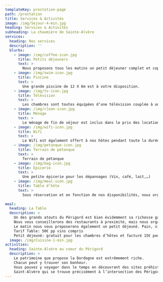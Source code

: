 ```yaml
---
templateKey: prestation-page
path: /prestation
title: Services & Activités
image: /img/Sejour-4-min.jpg
heading: Services & Activités
subheading: La chaumière de Sainte-Alvère
services:
  heading: Nos services
  description: ''
  blurbs:
    - image: /img/coffee-icon.jpg
      title: Petits déjeuners
      text: >
        Nous proposons tous les matins un petit déjeuner complet et copieux.
    - image: /img/swim-icon.jpg
      title: Piscine
      text: >
        Une grande piscine de 12 X 6m est à votre disposition.
    - image: /img/tv-icon.jpg
      title: Télévision
      text: >
        Les chambres sont toutes équipées d’une télévision couplée à une box satellite
    - image: /img/clean-icon.jpg
      title: Ménage
      text: >
        Le ménage de fin de séjour est inclus dans le prix des locations.
    - image: /img/wifi-icon.jpg
      title: Wifi
      text: >
        Le Wifi est également offert à nos hôtes pendant toute la durée du séjour.
    - image: /img/petanque-icon.jpg
      title: Terrain de pétanque
      text: >
        Terrain de pétanque
    - image: /img/bag-icon.jpg
      title: Epicerie
      text: >
        Une petite épicerie pour les dépannages (Vin, café, lait,…)
    - image: /img/meal-icon.jpg
      title: Table d’hôte
      text: >
        Sous réservation et en fonction de nos disponibilités, nous organisons une table d’hôte.
        
meal:
  heading: La Table
  description: >
    Un des grands atouts du Périgord est bien évidemment sa richesse gastronomique.
    Nous vous conseillerons des restaurants à proximité, mais nous organisons aussi à l’occasion et sur demande des tables d’hôtes 4 services (entrée, plat, fromage et dessert) qui vous feront découvrir les joyaux de la Cuisine-1 périgourdine : foie gras, truffes (une grande spécialité de Sainte-Alvère), le canard sous toutes ses déclinaisons (magrets, aiguillettes, Parmentier et cuisse confites).
    Le matin nous vous proposerons également un petit déjeuné. Pain, viennoiseries, charcuterie, fromage, jus de fruits pressés, fruits et œufs préparés selon vos envies sont au menu.
    Tarif Table: 50€ pp vins compris
    Petit déjeuné: gratuit pour les chambres d’hôtes et facturé 15€ pour les locataires du gîte
  image: /img/Cuisine-1-min.jpg
activities:
  heading: Sainte-Alvère au coeur du Périgord
  description: >
    Le patrimoine que propose la Dordogne est extrêmement riche.
    Chacun peut y trouver son bonheur.
    Vous pouvez y voyager dans le temps en découvrant des sites préhistoriques mondialement reconnus et de très beaux témoignages du Moyen-âge.
    Saint-Alvère qui se trouve précisément à l’intersection des Périgord vert, pourpre et noir est un point de départ idéal pour les découvrir.
---
```

